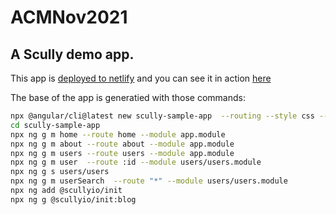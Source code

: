 # ACMNov2021

## A Scully demo app.

This app is [deployed to netlify](https://app.netlify.com/sites/flamboyant-leavitt-abeeff/deploys/61e0291781321c0007f9da21)
and you can see it in action [here](https://main--flamboyant-leavitt-abeeff.netlify.app/home)

The base of the app is generatied with those commands:
```bash
npx @angular/cli@latest new scully-sample-app  --routing --style css --minimal --strict
cd scully-sample-app
npx ng g m home --route home --module app.module 
npx ng g m about --route about --module app.module
npx ng g m users --route users --module app.module
npx ng g m user  --route :id --module users/users.module
npx ng g s users/users
npx ng g m userSearch  --route "*" --module users/users.module
npx ng add @scullyio/init
npx ng g @scullyio/init:blog
```

